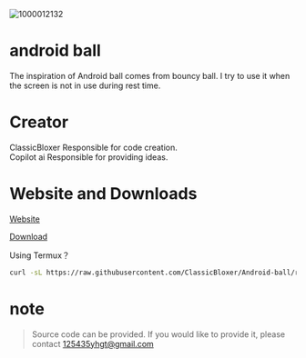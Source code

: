 ![1000012132](https://github.com/user-attachments/assets/41fd59c9-1c5f-4af8-af11-349a1a888985)

# android ball  
The inspiration of Android ball comes from bouncy ball. I try to use it when the screen is not in use during rest time. 
  
# Creator  
ClassicBloxer Responsible for code creation.  
Copilot ai Responsible for providing ideas.

# Website and Downloads
<a href="https://android-ball.netlify.app/" class="button pill">Website</a>

<a href="https://github.com/ClassicBloxer/Android-ball/tree/main/Download
" class="button pill">Download</a>

Using Termux？
```sh
curl -sL https://raw.githubusercontent.com/ClassicBloxer/Android-ball/refs/heads/main/Termux/Download-android-ball.sh -o Download-android-ball.sh && chmod +x Download-android-ball.sh && ./Download-android-ball.sh

```




# note
> Source code can be provided. If you would like to provide it, please contact 125435yhgt@gmail.com


